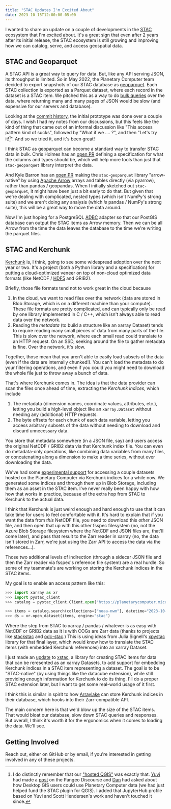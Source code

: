 ```yaml
---
title: "STAC Updates I'm Excited About"
date: 2023-10-15T12:00:00-05:00
---
```


I wanted to share an update on a couple of developments in the [STAC] ecosystem
that I'm excited about. It's a great sign that even after 2 years after its
initial release, the STAC ecosystem is still growing and improving how we can
catalog, serve, and access geospatial data.

## STAC and Geoparquet

A STAC API is a great way to query for data. But, like any API serving JSON, its
throughput is limited. So in May 2022, the Planetary Computer team decided to
export snapshots of our STAC database as [geoparquet]. Each STAC collection is
exported as a Parquet dataset, where each record in the dataset is a STAC item.
We pitched this as a way to do [bulk queries][bulk] over the data, where
returning many and many pages of JSON would be slow (and expensive for our
servers and database).

Looking at the [commit history][history], the initial prototype was done over a
couple of days. I wish I had my notes from our discussions, but this feels like
the kind of thing that came out of an informal discussion like "This access
pattern kind of sucks", followed by "What if we .... ?", and then "Let's
try it![^1]". And so we tried it, and it's been great!

I think STAC as geoparquet can become a standard way to transfer STAC data in
bulk. Chris Holmes has an [open PR][discussion] defining a specification for
what the columns and types should be, which will help more tools than just that
`stac-geoparquet` library interpret the data.

And Kyle Barron has an [open PR][stac-arrow] making the `stac-geoparquet`
library "arrow-native" by using [Apache Arrow][arrow] arrays and tables directly
(via pyarrow), rather than pandas / geopandas. When I initially sketched out
`stac-geoparquet`, it might have been just a bit early to do that. But given
that we're dealing with complicated, nested types (which isn't NumPy's strong
suite) and we aren't doing any analysis (which *is* pandas / NumPy's strong
suite), this will be a great way to move the data around.

Now I'm just hoping for a PostgreSQL [ADBC][adbc] adapter so that our PostGIS
database can output the STAC items as Arrow memory. Then we can be all Arrow
from the time the data leaves the database to the time we're writing the parquet
files.

## STAC and Kerchunk

[Kerchunk] is, I think, going to see some widespread adoption over the next year
or two. It's a project (both a Python library and a specification) for putting a
cloud-optimized veneer on top of non-cloud optimized data formats (like NetCDF /
[HDF5] and GRIB2).

Briefly, those file formats tend not to work great in the cloud because

1. In the cloud, we want to read files over the network (data are stored in Blob
   Storage, which is on a different machine than your compute). These file
   formats are pretty complicated, and can typically only be read by one library
   implemented in C / C++, which isn't always able to read data over the
   network.
2. Reading the *metadata* (to build a structure like an xarray Dataset) tends to
   require reading many small pieces of data from many parts of the file. This
   is slow over the network, where each small read could translate to an HTTP
   request. On an SSD, seeking around the file to gather metadata is fine. Over
   the network, it's slow.

Together, those mean that you aren't able to easily load subsets of the data
(even if the data are internally chunked!). You can't load the metadata to do
your filtering operations, and even if you could you might need to download the
whole file just to throw away a bunch of data.

That's where Kerchunk comes in. The idea is that the data provider can scan the
files once ahead of time, extracting the *Kerchunk indices*, which include

1. The metadata (dimension names, coordinate values, attributes, etc.), letting
   you build a high-level object like an `xarray.Dataset` without needing any
   (additional) HTTP requests.
2. The byte offsets for each chunk of each data variable, letting you access
   arbitrary subsets of the data without needing to download and discard
   unnecessary data.

You store that metadata somewhere (in a JSON file, say) and users access the
original NetCDF / GRIB2 data via that Kerchunk index file. You can even do
metadata-only operations, like combining data variables from many files, or
concatenating along a dimension to make a time series, without ever downloading
the data.

We've had some [experimental support][experiment] for accessing a couple
datasets hosted on the Planetary Computer via Kerchunk indices for a while now.
We generated some indices and through them up in Blob Storage, including them as
an asset in the STAC item. I've never really been happy with how how that works
in practice, because of the extra hop from STAC to Kerchunk to the actual data.

I think that Kerchunk is just weird enough and hard enough to use that it can
take time for users to feel comfortable with it. It's hard to explain that if
you want the data from *this* NetCDF file, you need to download this *other*
JSON file, and then open that up with this other fsspec filesystem (no, not the
Azure Blob Storage filesystem where the NetCDF and JSON files are, that'll come
later), and pass that result to the Zarr reader in xarray (no, the data isn't
stored in Zarr, we're just using the Zarr API to access the data via the
references...).

Those two additional levels of indirection (through a sidecar JSON file and then
the Zarr reader via fsspec's reference file system) are a real hurdle. So some
of my teammate's are working on storing the Kerchunk indices in the STAC
items.

My goal is to enable an access pattern like this:

```python
>>> import xarray as xr
>>> import pystac_client
>>> catalog = pystac_client.Client.open("https://planetarycomputer.microsoft.com/api/stac/v1")

>>> items = catalog.search(collections=["noaa-nwm"], datetime="2023-10-15", query=...)
>>> ds = xr.open_dataset(items, engine="stac")
```

Where the step from STAC to xarray / pandas / whatever is as easy with NetCDF or
GRIB2 data as it is with COGs are Zarr data (thanks to projects like [stackstac]
and [odc-stac].) This is using ideas from Julia Signell's [xpystac] library for
that final layer, which would know how to translate the STAC items (with
embedded Kerchunk references) into an xarray Dataset.

I just made an [update](https://github.com/stac-utils/xstac/pull/38) to [xstac],
a library for creating STAC items for data that can be reresented as an xarray
Datasets, to add support for embedding Kerchunk indices in a STAC item
representing a dataset. The goal is to be "STAC-native" (by using things like
the datacube extension), while still providing enough information for Kerchunk
to do its thing. I'll do a proper STAC extension later, but I want to get some
real-world usage of it first.

I think this is similar in spirit to how
[Arraylake](https://docs.earthmover.io/) can store Kerchunk indices in their
database, which hooks into their Zarr-compatible API.

The main concern here is that we'd blow up the size of the STAC items. That
would bloat our database, slow down STAC queries and responses. But overall, I
think it's worth it for the ergonomics when it comes to loading the data. We'll
see.

## Getting Involved

Reach out, either on GitHub or by email, if you're interested in getting
involved in any of these projects.

[STAC]: https://stacspec.org/
[history]: https://github.com/stac-utils/stac-geoparquet/commits/main?after=a5a5bf2d958672c36f0c4c4cc827970833c18380+69&branch=main&qualified_name=refs%2Fheads%2Fmain
[geoparquet]: https://geoparquet.org/
[bulk]: https://planetarycomputer.microsoft.com/docs/quickstarts/stac-geoparquet/
[discussion]: https://github.com/stac-utils/stac-geoparquet/pull/28
[stac-arrow]: https://github.com/stac-utils/stac-geoparquet/pull/27
[arrow]: https://arrow.apache.org/
[adbc]: https://arrow.apache.org/docs/format/ADBC.html
[Kerchunk]: https://fsspec.github.io/kerchunk/
[HDF5]: https://www.hdfgroup.org/
[stackstac]: https://stackstac.readthedocs.io/en/latest/
[odc-stac]: https://odc-stac.readthedocs.io/
[xpystac]: https://github.com/stac-utils/xpystac
[xstac]: https://github.com/stac-utils/xstac
[experiment]: https://planetarycomputer.microsoft.com/dataset/nasa-nex-gddp-cmip6#Example-Notebook

[^1]: I do distinctly remember that our ["hosted
    QGIS"](https://planetarycomputer.microsoft.com/docs/overview/qgis-plugin/)
    was exactly that. [Yuvi](https://github.com/yuvipanda) had made a
    [post](https://discourse.pangeo.io/t/run-linux-desktop-apps-in-mybinder-org-your-jupyterhub/1978)
    on the Pangeo Discourse and
    [Dan](http://awesomesongbook.com/00s_songs/00s_songs.html) had asked about
    how Desktop GIS users could use Planetary Computer data (we had just helped
    fund the STAC plugin for QGIS). I added that JupyterHub profile based on
    Yuvi and Scott Hendersen's work and haven't touched it since.

